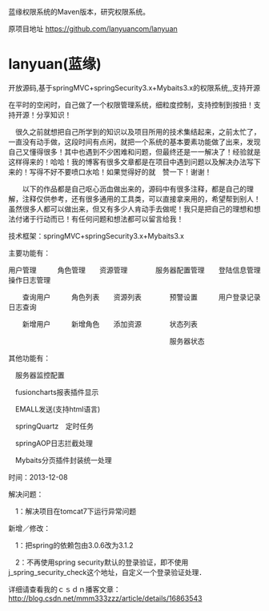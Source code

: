 蓝缘权限系统的Maven版本，研究权限系统。

原项目地址 https://github.com/lanyuancom/lanyuan

lanyuan(蓝缘)
=======

开放源码,基于springMVC+springSecurity3.x+Mybaits3.x的权限系统,,支持开源


在平时的空闲时，自己做了一个权限管理系统，细粒度控制，支持控制到按扭！支持开源！分享知识！

　很久之前就想把自己所学到的知识以及项目所用的技术集结起来，之前太忙了，一直没有动手做，这段时间有点闲，就把一个系统的基本要素功能做了出来，发现自己又懂得很多！其中也遇到不少困难和问题，但最终还是一一解决了！经验就是这样得来的！哈哈！我的博客有很多文章都是在项目中遇到问题以及解决办法写下来的！写得不好不要喷口水哈！如果觉得好的就　赞一下！谢谢！

　　以下的作品都是自己呕心沥血做出来的，源码中有很多注释，都是自己的理解，注释仅供参考，还有很多通用的工具类，可以直接拿来用的，希望帮到别人！虽然很多人都可以做出来，但又有多少人肯动手去做呢！我只是把自己的理想和想法付诸于行动而已！有任何问题和想法都可以留言给我！

技术框架：springMVC+springSecurity3.x+Mybaits3.x

主要功能有：

用户管理　　　角色管理　　资源管理　　　　服务器配置管理　　登陆信息管理　　　　操作日志管理

　　查询用户　　　角色列表　　资源列表　　　　预警设置　　　用户登录记录　　　　日志查询

　　新增用户　　　新增角色　　添加资源　　　　状态列表

　　　　　　　　　　　　　　　　　　　　　　　服务器状态


其他功能有：

　服务器监控配置

　fusioncharts报表插件显示

　EMALL发送(支持html语言)

　springQuartz　定时任务

　springAOP日志拦截处理

　Mybaits分页插件封装统一处理


时间：2013-12-08

解决问题：

　1：解决项目在tomcat7下运行异常问题

新增／修改：

　1：把spring的依赖包由3.0.6改为3.1.2

　2：不再使用spring security默认的登录验证，即不使用j_spring_security_check这个地址，自定义一个登录验证处理．


详细请查看我的ｃｓｄｎ播客文章：http://blog.csdn.net/mmm333zzz/article/details/16863543

